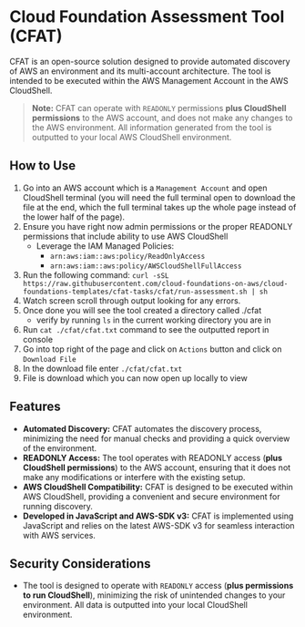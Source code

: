 # Cloud Foundation Assessment Tool (CFAT)

CFAT is an open-source solution designed to provide automated discovery of AWS an environment and its multi-account architecture. The tool is intended to be executed within the AWS Management Account in the AWS CloudShell.

>**Note:** CFAT can operate with `READONLY` permissions **plus CloudShell permissions** to the AWS account, and does not make any changes to the AWS environment. All information generated from the tool is outputted to your local AWS CloudShell environment.

## How to Use

1. Go into an AWS account which is a `Management Account` and open CloudShell terminal (you will need the full terminal open to download the file at the end, which the full terminal takes up the whole page instead of the lower half of the page).
2. Ensure you have right now admin permissions or the proper READONLY permissions that include ability to use AWS CloudShell
    * Leverage the IAM Managed Policies:
        - `arn:aws:iam::aws:policy/ReadOnlyAccess`
        - `arn:aws:iam::aws:policy/AWSCloudShellFullAccess`
3. Run the following command: `curl -sSL https://raw.githubusercontent.com/cloud-foundations-on-aws/cloud-foundations-templates/cfat-tasks/cfat/run-assessment.sh | sh`
4. Watch screen scroll through output looking for any errors.
5. Once done you will see the tool created a directory called ./cfat
    * verify by running `ls` in the current working directory you are in
6. Run `cat ./cfat/cfat.txt` command to see the outputted report in console
7. Go into top right of the page and click on `Actions` button and click on `Download File`
8. In the download file enter `./cfat/cfat.txt`
9. File is download which you can now open up locally to view

## Features

* **Automated Discovery:** CFAT automates the discovery process, minimizing the need for manual checks and providing a quick overview of the environment.
* **READONLY Access:** The tool operates with READONLY access (**plus CloudShell permissions**) to the AWS account, ensuring that it does not make any modifications or interfere with the existing setup.
* **AWS CloudShell Compatibility:** CFAT is designed to be executed within AWS CloudShell, providing a convenient and secure environment for running discovery.
* **Developed in JavaScript and AWS-SDK v3:** CFAT is implemented using JavaScript and relies on the latest AWS-SDK v3 for seamless interaction with AWS services.

## Security Considerations

* The tool is designed to operate with `READONLY` access (**plus permissions to run CloudShell**), minimizing the risk of unintended changes to your environment. All data is outputted into your local CloudShell environment.
